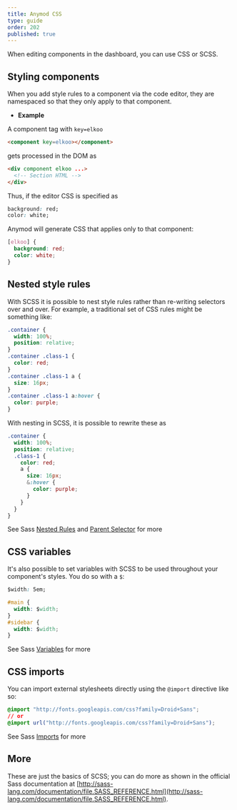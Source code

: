 ```yaml
---
title: Anymod CSS
type: guide
order: 202
published: true
---
```


<p class="tip">When editing components in the dashboard, you can use CSS or SCSS.</p>

## Styling components

When you add style rules to a component via the code editor, they are namespaced so that they only apply to that component.

- **Example**

A component tag with `key=elkoo`

```html
<component key=elkoo></component>
```

gets processed in the DOM as

```html
<div component elkoo ...>
  <!-- Section HTML -->
</div>
```

Thus, if the editor CSS is specified as

```css
background: red;
color: white;
```

Anymod will generate CSS that applies only to that component:

```css
[elkoo] {
  background: red;
  color: white;
}
```

## Nested style rules

With SCSS it is possible to nest style rules rather than re-writing selectors over and over. For example, a traditional set of CSS rules might be something like:

```css
.container {
  width: 100%;
  position: relative;
}
.container .class-1 {
  color: red;
}
.container .class-1 a {
  size: 16px;
}
.container .class-1 a:hover {
  color: purple;
}
```

With nesting in SCSS, it is possible to rewrite these as

```css
.container {
  width: 100%;
  position: relative;
  .class-1 {
    color: red;
    a {
      size: 16px;
      &:hover {
        color: purple;
      }
    }
  }
}
```

See Sass [Nested Rules](http://sass-lang.com/documentation/file.SASS_REFERENCE.html#nested_rules) and [Parent Selector](http://sass-lang.com/documentation/file.SASS_REFERENCE.html#parent-selector) for more

## CSS variables

It's also possible to set variables with SCSS to be used throughout your component's styles. You do so with a `$`:

```css
$width: 5em;

#main {
  width: $width;
}
#sidebar {
  width: $width;
}
```
See Sass [Variables](http://sass-lang.com/documentation/file.SASS_REFERENCE.html#variables_) for more

## CSS imports

You can import external stylesheets directly using the `@import` directive like so:

```css
@import "http://fonts.googleapis.com/css?family=Droid+Sans";
// or
@import url("http://fonts.googleapis.com/css?family=Droid+Sans");
```
See Sass [Imports](http://sass-lang.com/documentation/file.SASS_REFERENCE.html#import) for more

## More

These are just the basics of SCSS; you can do more as shown in the official Sass documentation at [http://sass-lang.com/documentation/file.SASS_REFERENCE.html](http://sass-lang.com/documentation/file.SASS_REFERENCE.html).
